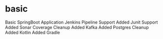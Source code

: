 # basic
Basic SpringBoot Application
Jenkins Pipeline Support
Added Junit Support
Added Sonar Coverage
Cleanup
Added Kafka
Added Postgres
Cleanup
Added Kotlin
Added Gradle
